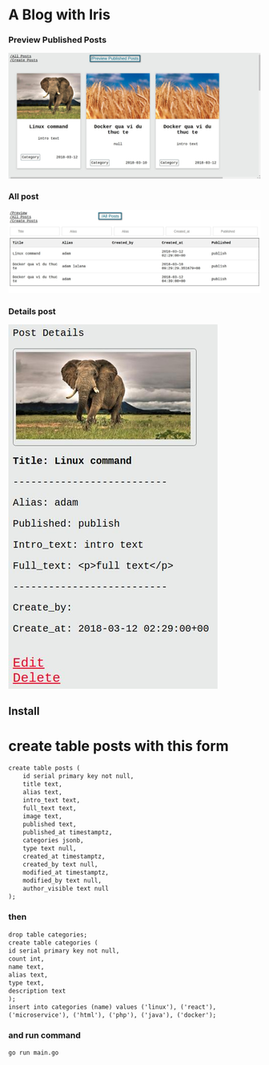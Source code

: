 # A Blog with Iris

### Preview Published Posts

![](https://raw.githubusercontent.com/TechMaster/SampleGoWebApp/master/blog_iris/images/preview.jpg)

### All post

![](https://raw.githubusercontent.com/TechMaster/SampleGoWebApp/master/blog_iris/images/allposts.jpg)

### Details post

![](https://raw.githubusercontent.com/TechMaster/SampleGoWebApp/master/blog_iris/images/details.jpg)

## Install


# create table posts with this form
    
    create table posts (
        id serial primary key not null,
        title text,
        alias text,
        intro_text text,
        full_text text,
        image text,
        published text,
        published_at timestamptz,
        categories jsonb,
        type text null,
        created_at timestamptz,
        created_by text null,
        modified_at timestamptz,
        modified_by text null,
        author_visible text null
    );

### then
    drop table categories;
    create table categories (
    id serial primary key not null,
    count int,
	name text,
	alias text,
	type text,
	description text
    );
    insert into categories (name) values ('linux'), ('react'), ('microservice'), ('html'), ('php'), ('java'), ('docker');

### and run command

    go run main.go
